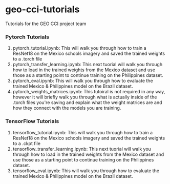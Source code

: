 # geo-cci-tutorials
Tutorials for the GEO CCI project team

### Pytorch Tutorials
1) pytorch_tutorial.ipynb: This will walk you through how to train a ResNet18 on the Mexico schools imagery and saved the trained weights to a .torch file
2) pytorch_transfer_learning.ipynb: This next tuorial will walk you through how to load in the trained weights from the Mexico dataset and use those as a starting point to continue training on the Philippines dataset.
3) pytorch_eval.ipynb: This will walk you through how to evaluate the trained Mexico & Philippines model on the Brazil dataset.
4) pytorch_weights_matrices.ipynb: This tutoiral is not required in any way, however it will briefly walk you through what is actually inside of the .torch files you're saving and explain what the weight matrices are and how they connect with the models you are training.


### TensorFlow Tutorials
1) tensorflow_tutorial.ipynb: This will walk you through how to train a ResNet18 on the Mexico schools imagery and saved the trained weights to a .ckpt file
2) tensorflow_transfer_learning.ipynb: This next tuorial will walk you through how to load in the trained weights from the Mexico dataset and use those as a starting point to continue training on the Philippines dataset.
3) tensorflow_eval.ipynb: This will walk you through how to evaluate the trained Mexico & Philippines model on the Brazil dataset.


